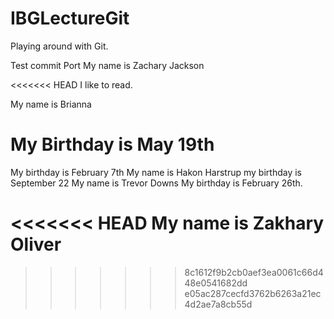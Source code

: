 # IBGLectureGit
Playing around with Git.

Test commit
Port
My name is Zachary Jackson



<<<<<<< HEAD
I like to read.



My name is Brianna

My Birthday is May 19th 
=======

My birthday is February 7th 
My name is Hakon Harstrup my birthday is September 22
My name is Trevor Downs
My birthday is February 26th.

<<<<<<< HEAD
My name is Zakhary Oliver  
=======
>>>>>>> 8c1612f9b2cb0aef3ea0061c66d448e0541682dd
>>>>>>> e05ac287cecfd3762b6263a21ec4d2ae7a8cb55d
